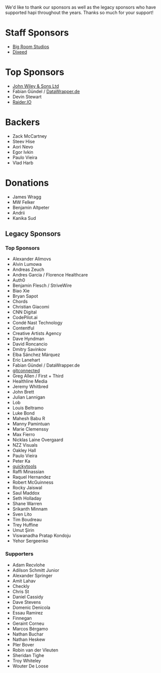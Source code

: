 We'd like to thank our sponsors as well as the legacy sponsors who have supported hapi throughout the years. Thanks so much for your support!

# Staff Sponsors
- [Big Room Studios](https://www.bigroomstudios.com/)
- [Dixeed](https://dixeed.com/)

# Top Sponsors
- [John Wiley & Sons Ltd](https://www.wiley.com/)
- Fabian Gündel / [DataWrapper.de](https://www.datawrapper.de/)
- Devin Stewart
- [Raider.IO](https://raider.io/)

# Backers
- Zack McCartney
- Steev Hise
- Aori Nevo
- Egor Ivkin
- Paulo Vieira
- Vlad Harb

# Donations
- James Wragg
- MW Felker
- Benjamin Altpeter
- Andrii
- Kanika Sud

## Legacy Sponsors

### Top Sponsors
- Alexander Alimovs
- Alvin Lumowa
- Andreas Zeuch
- Andres Garcia / Florence Healthcare
- Auth0
- Benjamin Flesch / StriveWire
- Biao Xie
- Bryan Sapot
- Chords
- Christian Giacomi
- CNN Digital
- CodePilot.ai
- Condé Nast Technology
- Contentful
- Creative Artists Agency
- Dave Hyndman
- David Roncancio
- Dmitry Savinkov
- Elba Sánchez Márquez
- Eric Lanehart
- Fabian Gündel / DataWrapper.de
- [gitconnected](https://gitconnected.com)
- Greg Allen / First + Third
- Healthline Media
- Jeremy Whitbred
- John Brett
- Julian Lannigan
- Lob
- Louis Beltramo
- Luke Bond
- Mahesh Babu R
- Manny Pamintuan
- Marie Clemenssy
- Max Fierro
- Nicklas Laine Overgaard
- NZZ Visuals
- Oakley Hall
- Paulo Vieira
- Peter Ka
- [quickytools](https://www.quickytools.com)
- Raffi Minassian
- Raquel Hernandez
- Robert McGuinness
- Rocky Jaiswal
- Saul Maddox
- Seth Holladay
- Shane Warren
- Srikanth Minnam
- Sven Lito
- Tim Boudreau
- Trey Huffine
- Umut Şirin
- Viswanadha Pratap Kondoju
- Yehor Sergeenko

### Supporters
- Adam Recvlohe
- Adilson Schmitt Junior
- Alexander Springer
- Amit Lahav
- Checkly
- Chris St
- Daniel Cassidy
- Dave Stevens
- Domenic Denicola
- Essau Ramirez
- Finnegan
- Geraint Corneu
- Marcos Bérgamo
- Nathan Buchar
- Nathan Heskew
- PIer Bover
- Robin van der Vleuten
- Sheridan Tighe
- Troy Whiteley
- Wouter De Loose
